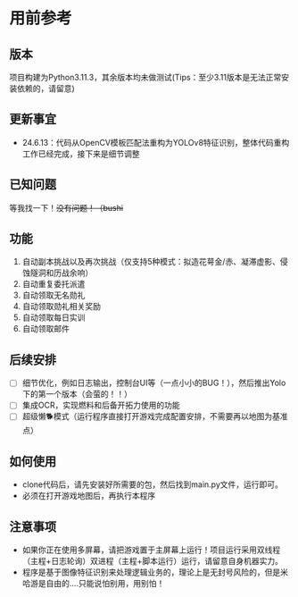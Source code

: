 # 用前参考

## 版本
项目构建为Python3.11.3，其余版本均未做测试(Tips：至少3.11版本是无法正常安装依赖的，请留意)

## 更新事宜

* 24.6.13：代码从OpenCV模板匹配法重构为YOLOv8特征识别，整体代码重构工作已经完成，接下来是细节调整

## 已知问题

等我找一下！~~没有问题！（bushi~~

## 功能

1. 自动副本挑战以及再次挑战（仅支持5种模式：拟造花萼金/赤、凝滞虚影、侵蚀隧洞和历战余响）
2. 自动重复委托派遣
3. 自动领取无名勋礼
4. 自动领取勋礼相关奖励
5. 自动领取每日实训
6. 自动领取邮件

## 后续安排

- [ ] 细节优化，例如日志输出，控制台UI等（一点小小的BUG！），然后推出Yolo下的第一个版本（会萤的！！）
- [ ] 集成OCR，实现燃料和后备开拓力使用的功能
- [ ] 超级懒🐕模式（运行程序直接打开游戏完成配置安排，不需要再以地图为基准点）

## 如何使用

- clone代码后，请先安装好所需要的包，然后找到main.py文件，运行即可。
- 必须在打开游戏地图后，再执行本程序

## 注意事项

* 如果你正在使用多屏幕，请把游戏置于主屏幕上运行！项目运行采用双线程（主程+日志轮询）双进程（主程+脚本运行）运行，请留意自身机器实力。
* 程序是基于图像特征识别来处理逻辑业务的，理论上是无封号风险的，但是米哈游是自由的....只能说怕别用，用别怕！